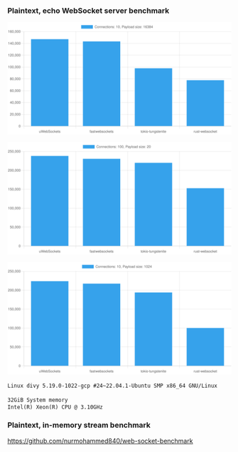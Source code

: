 ### Plaintext, echo WebSocket server benchmark

![](./10-16384-chart.svg)

![](./100-20-chart.svg)

![](./10-1024-chart.svg)

```
Linux divy 5.19.0-1022-gcp #24~22.04.1-Ubuntu SMP x86_64 GNU/Linux

32GiB System memory
Intel(R) Xeon(R) CPU @ 3.10GHz
```

### Plaintext, in-memory stream benchmark

https://github.com/nurmohammed840/web-socket-benchmark
